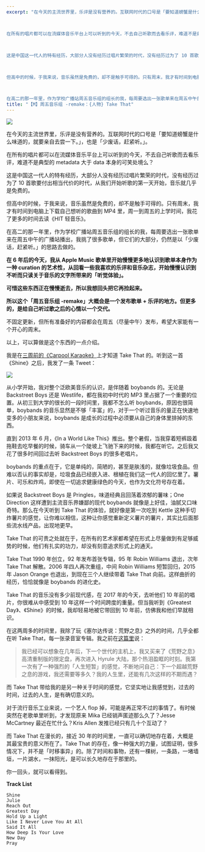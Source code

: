 ```yaml
---
excerpt: "在今天的主流世界里，乐评是没有营养的。互联网时代的口号是「要知道螃蟹是什么味道的，就要亲自去尝一下。」，也是「少废话，赶紧听。」。



在所有的唱片都可以在流媒体音乐平台上可以听到的今天，不去自己听歌而去看乐评，难道不是典型的 metadata 大于 data 本身的可笑处境么？



这是中国这一代人的特有经历，大部分人没有经历过唱片繁荣的时代，没有经历过为了 10 首歌要付出相当代价的时代，从我们开始听歌的第一天开始，音乐就几乎是免费的。



但高中的时候，于我来说，音乐虽然是免费的，却不是触手可得的。只有周末，我才有时间到电脑上下载自己想听的歌曲到 MP4 里，周一到周五的上学时间，我花了更多的时间去读《HIT 轻音乐》。



在高二的那一年里，作为学校广播站周五音乐组的组长的我，每周要选出一张歌单来在周五中午的广播站播出，我挑了很多歌单，但它们的大部分，仍然是以「少废话，赶紧听。」的思路去做的。"
title: "【M】周五音乐组 -remake：{人物} Take That"
---
```


![](https://cl.ly/oQ1U/ljx-m_uxqgm-jacky-lo-1)

在今天的主流世界里，乐评是没有营养的。互联网时代的口号是「要知道螃蟹是什么味道的，就要亲自去尝一下。」，也是「少废话，赶紧听。」。

在所有的唱片都可以在流媒体音乐平台上可以听到的今天，不去自己听歌而去看乐评，难道不是典型的 metadata 大于 data 本身的可笑处境么？

这是中国这一代人的特有经历，大部分人没有经历过唱片繁荣的时代，没有经历过为了 10 首歌要付出相当代价的时代，从我们开始听歌的第一天开始，音乐就几乎是免费的。

但高中的时候，于我来说，音乐虽然是免费的，却不是触手可得的。只有周末，我才有时间到电脑上下载自己想听的歌曲到 MP4 里，周一到周五的上学时间，我花了更多的时间去读《HIT 轻音乐》。

在高二的那一年里，作为学校广播站周五音乐组的组长的我，每周要选出一张歌单来在周五中午的广播站播出，我挑了很多歌单，但它们的大部分，仍然是以「少废话，赶紧听。」的思路去做的。

**在 6 年后的今天，我从 Apple Music 歌单里开始慢慢更多地认识到歌单本身作为一种 curation 的艺术性，从回看一些我喜欢的乐评和音乐杂志，开始慢慢认识到不听而只读关于音乐的文字所带来的「听觉体验」。**

**可惜这些东西正在慢慢逝去，所以我想回头把它再捡起来。**

**所以这个「周五音乐组 -remake」大概会是一个发布歌单 + 乐评的地方。但更多的，是给自己听过歌之后的心情以一个交代。**

不固定更新，但所有准备好的内容都会在周五（尽量中午）发布，希望大家能有一个开心的周末。

以上，可以算做是这个东西的一点介绍。

我是在[三周前的《Carpool Karaoke》](https://link.zhihu.com/?target=https%3A//www.youtube.com/watch%3Fv%3DjE_kWu9z_Zw)上才知道 Take That 的。听到这一首《Shine》之后，我发了一条 Tweet：

![](https://cl.ly/oPj8/v2-fa1badd0b49816e57eff6d862dee56d8_b)

从小学开始，我对整个泛欧美音乐的认识，是伴随着 boybands 的。无论是 Backstreet Boys 还是 Westlife，都在我初中时代的 MP3 里占据了一个重要的位置。从初三到大学的很长的一段时间里，我都不怎么听 boybands，原因也很简单，boybands 的音乐显然是不够「丰富」的，对于一个听过音乐的量正在快速地变多的小朋友来说，boybands 是成长的过程中必须要从自己的身体里排掉的东西。

直到 2013 年 6 月，《In a World Like This》推出。整个暑假，当我穿着短裤趿着拖鞋去吃早餐的时候，骑车从一个陡坡上飞驰下来的时候，我都在听它。之后我又花了很多时间回过去听 Backstreet Boys 的很多老唱片。

boybands 的重点在于，它是单纯的，简陋的，甚至是肤浅的，就像垃圾食品。但难以否认的事实却是，垃圾食品已经嵌入进、根植在我们这一代人的回忆里了。薯片、可乐和炸鸡，即使在一切追求健康绿色的今天，也作为文化符号存在着。

如果说 Backstreet Boys 是 Pringles，味道经典且回荡着浓郁的薯味；One Direction 这样遭到主流音乐界嫌鄙的现代 boybands 就像是上好佳，油腻又口味奇特。那么在今天听到 Take That 的体验，就好像是第一次吃到 Kettle 这种手切炸薯片的感觉，让你难以相信，这种让你感觉重新定义薯片的薯片，其实比后面那些流水线产品，出现地更早。

Take That 的可贵之处就在于，在所有的艺术家都希望在形式上尽量做到有足够威势的时候，他们有扎实的功力，却没有刻意追求形式上的通天。

Take That 1990 年创立，92 年发布首张专辑，95 年 Robin Williams 退出，次年 Take That 解散。2006 年四人再次重组，中间 Robin Williams 短暂回归，2015 年 Jason Orange 也退出，到现在三个人继续带着 Take That 向前。这样曲折的经历，恰恰就像是 boybands 的进化史。

Take That 的音乐没有多少前现代感，在 2017 年的今天，去听他们 10 年前的唱片，你很难从中感受到 10 年这样一个时间跨度的重量。但当我听到《Greatest Day》、《Shine》的时候，我却轻易地被它带回到 10 年前，仿佛我和他们早就相识。

在这两周多的时间里，我除了玩《塞尔达传说：荒野之息》之外的时间，几乎全都在听 Take That，每一张录音室专辑。我之前在[这篇里](https://zhuanlan.zhihu.com/p/25912213)说：

> 我已经可以想象在几年后，下一个世代的主机上，我又买来了《荒野之息》高清重制版的限定盘，再次进入 Hyrule 大陆，那个热泪盈眶的时刻。我第一次有了一种强烈的「人生短暂」的感觉，不断地问自己：下一个超越荒野之息的游戏，我还需要等多久？我的人生里，还能有几次这样的不期而遇？

而 Take That 带给我的是另一种关于时间的感觉，它坚实地让我感觉到，过去的时间，过去的人生，是有确切意义的。

对于流行音乐工业来说，一个艺人 flop 掉，可能是再正常不过的事情了。有时候突然在老歌单里听到，才发现原来 Mika 已经销声匿迹那么久了？Jesse McCartney 最近在忙什么？Kris Allen 发推已经只有几十个互动了？

而 Take That 在漫长的，接近 30 年的时间里，一直可以确切地存在着，大概是其最宝贵的意义所在了。Take That 的存在，像一种强大的力量，试图证明，很多情况下，并不是「时移事异」的。除了时间和事物，还有一棵树，一条路，一堵墙垣，一片湖水，一抹阳光，是可以长久地存在于那里的。

你一回头，就可以看得到。

**Track List**
    
    
    Shine
    Julie
    Reach Out
    Greatest Day
    Hold Up a Light
    Like I Never Love You At All
    Said It All
    How Deep Is Your Love
    New Day
    Pray
    
    
    
    
    
    